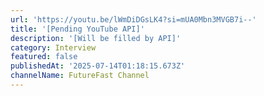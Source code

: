 ```yaml
---
url: 'https://youtu.be/lWmDiDGsLK4?si=mUA0Mbn3MVGB7i--'
title: '[Pending YouTube API]'
description: '[Will be filled by API]'
category: Interview
featured: false
publishedAt: '2025-07-14T01:18:15.673Z'
channelName: FutureFast Channel
---
```


